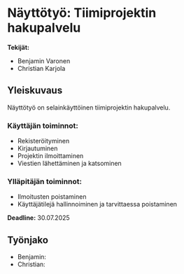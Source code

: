 # Näyttötyö: Tiimiprojektin hakupalvelu

**Tekijät:**  
- Benjamin Varonen  
- Christian Karjola  

## Yleiskuvaus  
Näyttötyö on selainkäyttöinen tiimiprojektin hakupalvelu.  

### Käyttäjän toiminnot:  
- Rekisteröityminen  
- Kirjautuminen  
- Projektin ilmoittaminen  
- Viestien lähettäminen ja katsominen  

### Ylläpitäjän toiminnot:  
- Ilmoitusten poistaminen  
- Käyttäjätilejä hallinnoiminen ja tarvittaessa poistaminen  

**Deadline:** 30.07.2025  

## Työnjako  
- Benjamin:
- Christian:
